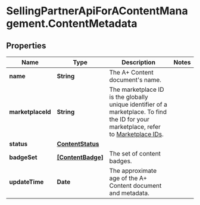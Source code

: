 # SellingPartnerApiForAContentManagement.ContentMetadata

## Properties

Name | Type | Description | Notes
------------ | ------------- | ------------- | -------------
**name** | **String** | The A+ Content document&#39;s name. | 
**marketplaceId** | **String** | The marketplace ID is the globally unique identifier of a marketplace. To find the ID for your marketplace, refer to [Marketplace IDs](https://developer-docs.amazon.com/sp-api/docs/marketplace-ids). | 
**status** | [**ContentStatus**](ContentStatus.md) |  | 
**badgeSet** | [**[ContentBadge]**](ContentBadge.md) | The set of content badges. | 
**updateTime** | **Date** | The approximate age of the A+ Content document and metadata. | 


